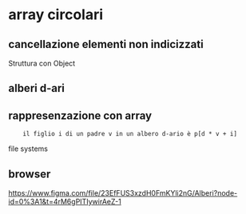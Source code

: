 # array circolari

## cancellazione elementi non indicizzati

Struttura con Object

## alberi d-ari
## rappresenzazione con array

```
    il figlio i di un padre v in un albero d-ario è p[d * v + i]
```

file systems
## browser

https://www.figma.com/file/23EfFUS3xzdH0FmKYli2nG/Alberi?node-id=0%3A1&t=4rM6gPITIywirAeZ-1